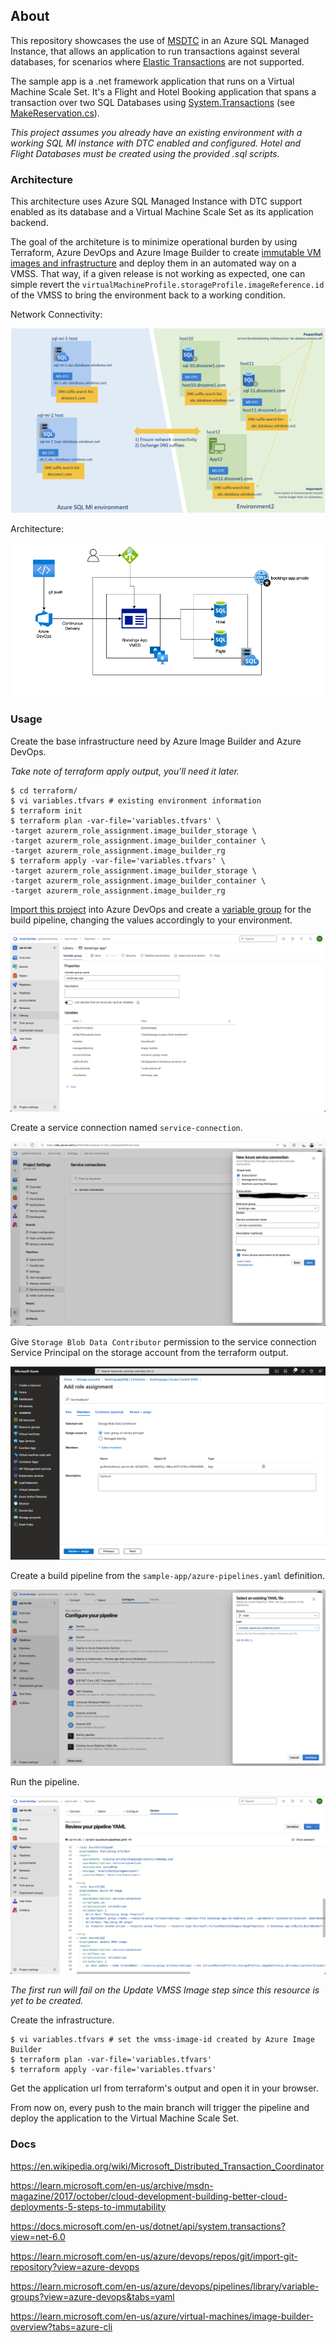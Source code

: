 ## About

 This repository showcases the use of [MSDTC](https://en.wikipedia.org/wiki/Microsoft_Distributed_Transaction_Coordinator) in an Azure
 SQL Managed Instance, that allows an application to run transactions against several databases, for scenarios where [Elastic Transactions](https://learn.microsoft.com/en-us/azure/azure-sql/database/elastic-transactions-overview?view=azuresql) are not supported.

 The sample app is a .net framework application that runs on a Virtual Machine Scale Set. It's a Flight and Hotel Booking application that spans a transaction over two SQL Databases using [System.Transactions](https://docs.microsoft.com/en-us/dotnet/api/system.transactions?view=net-6.0) (see [MakeReservation.cs](sample-app/MSDTCApp/DataAccessRepository/MakeReservation.cs)).

 _This project assumes you already have an existing environment with a working SQL MI instance with DTC enabled and configured. Hotel and Flight Databases must be created using the provided .sql scripts._

### Architecture

This architecture uses Azure SQL Managed Instance with DTC support enabled as its database and a Virtual Machine Scale Set as its application backend.

The goal of the architeture is to minimize operational burden by using Terraform, Azure DevOps and Azure Image Builder to create [immutable VM images and infrastructure](https://learn.microsoft.com/en-us/archive/msdn-magazine/2017/october/cloud-development-building-better-cloud-deployments-5-steps-to-immutability) and deploy them in an automated way on a VMSS. That way, if a given release is not working as expected, one can simple revert the ```virtualMachineProfile.storageProfile.imageReference.id``` of the VMSS to bring the environment back to a working condition.

Network Connectivity:

![Architecture](images/sqlmi-dtc.png)

Architecture: 

![Architecture](images/architecture.drawio.png)

### Usage

Create the base infrastructure need by Azure Image Builder and Azure DevOps. 

_Take note of terraform apply output, you'll need it later._
```
$ cd terraform/
$ vi variables.tfvars # existing environment information
$ terraform init
$ terraform plan -var-file='variables.tfvars' \
-target azurerm_role_assignment.image_builder_storage \
-target azurerm_role_assignment.image_builder_container \
-target azurerm_role_assignment.image_builder_rg
$ terraform apply -var-file='variables.tfvars' \
-target azurerm_role_assignment.image_builder_storage \
-target azurerm_role_assignment.image_builder_container \
-target azurerm_role_assignment.image_builder_rg
```

[Import this project](https://learn.microsoft.com/en-us/azure/devops/repos/git/import-git-repository?view=azure-devops) into Azure DevOps and create a [variable group](https://learn.microsoft.com/en-us/azure/devops/pipelines/library/variable-groups?view=azure-devops&tabs=yaml) for the build pipeline, changing the values accordingly to your environment. 

![Variable Groups](images/variable-groups.png)

Create a service connection named ```service-connection```.

![Service Connection](images/service-connection.png)

Give ```Storage Blob Data Contributor``` permission to the service connection Service Principal on the storage account from the terraform output.

![Blob Contributor](images/blob-contributor.png)

Create a build pipeline from the ```sample-app/azure-pipelines.yaml``` definition.

![Add Pipeline](images/add-pipeline.png)

Run the pipeline.

![Review Pipeline](images/review-pipeline.png)

_The first run will fail on the Update VMSS Image step since this resource is yet to be created._

Create the infrastructure.

```
$ vi variables.tfvars # set the vmss-image-id created by Azure Image Builder
$ terraform plan -var-file='variables.tfvars'
$ terraform apply -var-file='variables.tfvars'
```

Get the application url from terraform's output and open it in your browser.

From now on, every push to the main branch will trigger the pipeline and deploy the application to the Virtual Machine Scale Set.

### Docs

https://en.wikipedia.org/wiki/Microsoft_Distributed_Transaction_Coordinator

https://learn.microsoft.com/en-us/archive/msdn-magazine/2017/october/cloud-development-building-better-cloud-deployments-5-steps-to-immutability

https://docs.microsoft.com/en-us/dotnet/api/system.transactions?view=net-6.0

https://learn.microsoft.com/en-us/azure/devops/repos/git/import-git-repository?view=azure-devops

https://learn.microsoft.com/en-us/azure/devops/pipelines/library/variable-groups?view=azure-devops&tabs=yaml

https://learn.microsoft.com/en-us/azure/virtual-machines/image-builder-overview?tabs=azure-cli